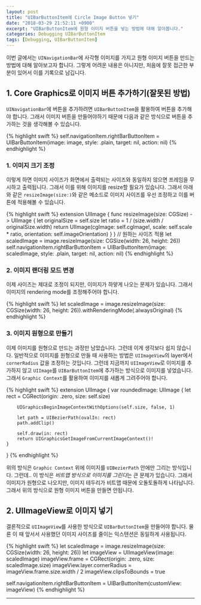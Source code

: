 ```yaml
---
layout: post
title: "UIBarButtonItem에 Circle Image Button 넣기"
date: "2018-03-29 21:52:11 +0900"
excerpt: "UIBarButtonItem에 원형 이미지 버튼을 넣는 방법에 대해 알아봅니다."
categories: Debugging UIBarButtonItem
tags: [Debugging, UIBarButtonItem]
---
```


이번 글에서는 `UINavigationBar`에 사각형 이미지를 가지고 원형 이미지 버튼을 만드는 방법에 대해 알아보고자 합니다. 그렇게 어려운 내용은 아니지만, 처음에 잘못 접근한 부분이 있어서 이를 기록으로 남깁니다.

## 1. Core Graphics로 이미지 버튼 추가하기(잘못된 방법)

`UINavigationBar`에 버튼을 추가하려면 `UIBarButtonItem`을 활용하여 버튼을 추가해야 합니다. 그래서 이미지 버튼을 만들어야하기 때문에 다음과 같은 방식으로 버튼을 추가하는 것을 생각해볼 수 있습니다.

{% highlight swift %}
self.navigationItem.rightBarButtonItem = UIBarButtonItem(image: image, style: .plain, target: nil, action: nil)
{% endhighlight %}

### 1. 이미지 크기 조정

이렇게 하면 이미지 사이즈가 화면에서 출력되는 사이즈와 동일하지 않으면 프레임을 무시하고 출력됩니다. 그래서 이를 위해 이미지를 resize할 필요가 있습니다. 그래서 아래와 같은 `resizeImage(size:)`와 같은 메소드로 이미지 사이즈를 우선 조정하고 이를 버튼에 적용해볼 수 있습니다.

{% highlight swift %}
extension UIImage {
    func resizeImage(size: CGSize) -> UIImage {
        let originalSize = self.size
        let ratio = 1 / (size.width / originalSize.width)
        return UIImage(cgImage: self.cgImage!, scale: self.scale * ratio, orientation: self.imageOrientation)
    }
}
// 원하는 사이즈 적용
let scaledImage = image.resizeImage(size: CGSize(width: 26, height: 26))
self.navigationItem.rightBarButtonItem = UIBarButtonItem(image: scaledImage, style: .plain, target: nil, action: nil)
{% endhighlight %}

### 2. 이미지 랜더링 모드 변경

이제 사이즈는 제대로 조정이 되지만, 이미지가 하얗게 나오는 문제가 있습니다. 그래서 이미지의 rendering mode를 조정해주어야 합니다.

{% highlight swift %}
let scaledImage = image.resizeImage(size: CGSize(width: 26, height: 26)).withRenderingMode(.alwaysOriginal)
{% endhighlight %}

### 3. 이미지 원형으로 만들기

이제 이미지를 원형으로 만드는 과정만 남았습니다. 그런데 이게 생각보다 쉽지 않습니다. 일반적으로 이미지를 원형으로 만들 때 사용하는 방법은 `UIImageView`의 layer에서 `cornerRadius` 값을 조정하는 것입니다. 그런데 지금까지 `UIImageView`로 이미지를 추가하지 않고 `UIImage`를 `UIBarButtonItem`에 추가하는 방식으로 이미지를 넣었습니다. 그래서 `Graphic Context`를 활용하여 이미지를 새롭게 그려주어야 합니다.

{% highlight swift %}
extension UIImage {
    var roundedImage: UIImage {
        let rect = CGRect(origin: .zero, size: self.size)

        UIGraphicsBeginImageContextWithOptions(self.size, false, 1)

        let path = UIBezierPath(ovalIn: rect)
        path.addClip()

        self.draw(in: rect)
        return UIGraphicsGetImageFromCurrentImageContext()!
    }
}
{% endhighlight %}

위의 방식은 `Graphic Context` 위에 이미지를 `UIBezierPath` 안에만 그리는 방식입니다. 그런데.. 이 방식은 *비트맵 방식으로 이미지를 그린다*는 큰 문제가 있습니다. 그래서 이미지가 원형으로 나오지만, 이미지 테두리가 비트맵 때문에 오돌토돌하게 나타납니다. 그래서 위의 방식으로 원형 이미지 버튼을 만들면 안됩니다.

## 2. UIImageView로 이미지 넣기

결론적으로 `UIImageView`를 사용한 방식으로 `UIBarButtonItem`을 만들어야 합니다. 물론 이 때 앞서서 사용했던 이미지 사이즈를 줄이는 익스텐션은 동일하게 사용됩니다.

{% highlight swift %}
let scaledImage = image.resizeImage(size: CGSize(width: 26, height: 26))
let imageView = UIImageView(image: scaledImage)
imageView.frame = CGRect(origin: .zero, size: scaledImage.size)
imageView.layer.cornerRadius = imageView.frame.size.width / 2
imageView.clipsToBounds = true

self.navigationItem.rightBarButtonItem = UIBarButtonItem(customView: imageView)
{% endhighlight %}


---

